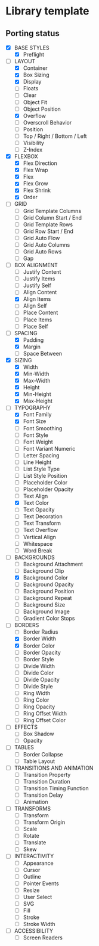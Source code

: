 # Library template

## Porting status

- [X] BASE STYLES
    - [X] Preflight
- [ ] LAYOUT
    - [X] Container
    - [X] Box Sizing
    - [X] Display
    - [ ] Floats
    - [ ] Clear
    - [ ] Object Fit
    - [ ] Object Position
    - [X] Overflow
    - [ ] Overscroll Behavior
    - [ ] Position
    - [ ] Top / Right / Bottom / Left
    - [ ] Visibility
    - [ ] Z-Index
- [X] FLEXBOX
    - [X] Flex Direction
    - [X] Flex Wrap
    - [X] Flex
    - [X] Flex Grow
    - [X] Flex Shrink
    - [X] Order 
- [ ] GRID
    - [ ] Grid Template Columns
    - [ ] Grid Column Start / End
    - [ ] Grid Template Rows
    - [ ] Grid Row Start / End
    - [ ] Grid Auto Flow
    - [ ] Grid Auto Columns
    - [ ] Grid Auto Rows
    - [ ] Gap
- [ ] BOX ALIGNMENT
    - [ ] Justify Content
    - [ ] Justify Items
    - [ ] Justify Self
    - [ ] Align Content
    - [X] Align Items
    - [ ] Align Self
    - [ ] Place Content
    - [ ] Place Items
    - [ ] Place Self
- [ ] SPACING
    - [X] Padding
    - [X] Margin
    - [ ] Space Between
- [X] SIZING
    - [X] Width
    - [X] Min-Width
    - [X] Max-Width
    - [X] Height
    - [X] Min-Height
    - [X] Max-Height
- [ ] TYPOGRAPHY
    - [X] Font Family
    - [X] Font Size
    - [ ] Font Smoothing
    - [ ] Font Style
    - [ ] Font Weight
    - [ ] Font Variant Numeric
    - [ ] Letter Spacing
    - [ ] Line Height
    - [ ] List Style Type
    - [ ] List Style Position
    - [ ] Placeholder Color
    - [ ] Placeholder Opacity
    - [ ] Text Align
    - [X] Text Color
    - [ ] Text Opacity
    - [ ] Text Decoration
    - [ ] Text Transform
    - [ ] Text Overflow
    - [ ] Vertical Align
    - [ ] Whitespace
    - [ ] Word Break
- [ ] BACKGROUNDS
    - [ ] Background Attachment
    - [ ] Background Clip
    - [X] Background Color
    - [ ] Background Opacity
    - [ ] Background Position
    - [ ] Background Repeat
    - [ ] Background Size
    - [ ] Background Image
    - [ ] Gradient Color Stops
- [ ] BORDERS
    - [ ] Border Radius
    - [X] Border Width
    - [X] Border Color
    - [ ] Border Opacity
    - [ ] Border Style
    - [ ] Divide Width
    - [ ] Divide Color
    - [ ] Divide Opacity
    - [ ] Divide Style
    - [ ] Ring Width
    - [ ] Ring Color
    - [ ] Ring Opacity
    - [ ] Ring Offset Width
    - [ ] Ring Offset Color
- [ ] EFFECTS
    - [ ] Box Shadow
    - [ ] Opacity
- [ ] TABLES
    - [ ] Border Collapse
    - [ ] Table Layout
- [ ] TRANSITIONS AND ANIMATION
    - [ ] Transition Property
    - [ ] Transition Duration
    - [ ] Transition Timing Function
    - [ ] Transition Delay
    - [ ] Animation
- [ ] TRANSFORMS
    - [ ] Transform
    - [ ] Transform Origin
    - [ ] Scale
    - [ ] Rotate
    - [ ] Translate
    - [ ] Skew
- [ ] INTERACTIVITY
    - [ ] Appearance
    - [ ] Cursor
    - [ ] Outline
    - [ ] Pointer Events
    - [ ] Resize
    - [ ] User Select
    - [ ] SVG
    - [ ] Fill
    - [ ] Stroke
    - [ ] Stroke Width
- [ ] ACCESSIBILITY
    - [ ] Screen Readers
